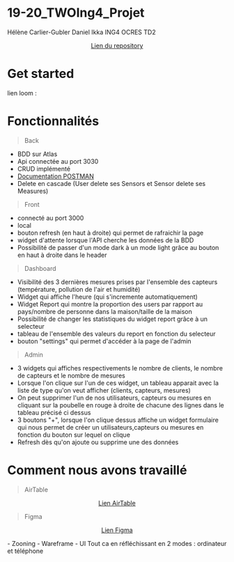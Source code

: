 # 19-20_TWOIng4_Projet

Hélène Carlier-Gubler
Daniel Ikka
ING4 OCRES TD2

<p align="center">
<a href="https://github.com/DanielIKKA/19-20_TWOIng4_Projet">Lien du repository</a> 
</p>

# Get started

lien loom : 


# Fonctionnalités

>Back
- BDD sur Atlas 
- Api connectée au port 3030
- CRUD implémenté 
- <a href="https://documenter.getpostman.com/view/9518575/SWE83Gwy">Documentation POSTMAN</a> 
- Delete en cascade (User delete ses Sensors et Sensor delete ses Measures)

> Front
- connecté au port 3000
- local
- bouton refresh (en haut à droite) qui permet de rafraichir la page
- widget d'attente lorsque l'API cherche les données de la BDD
- Possibilité de passer d'un mode dark à un mode light grâce au bouton en haut à droite dans le header

> Dashboard
- Visibilité des 3 dernières mesures prises par l'ensemble des capteurs (température, pollution de l'air et humidité)
- Widget qui affiche l'heure (qui s'incremente automatiquement)
- Widget Report qui montre la proportion des users par rapport au pays/nombre de personne dans la maison/taille de la maison
- Possibilité de changer les statistiques du widget report grâce à un selecteur
- tableau de l'ensemble des valeurs du report en fonction du selecteur
- bouton "settings" qui permet d'accéder à la page de l'admin

> Admin
- 3 widgets qui affiches respectivements le nombre de clients, le nombre de capteurs et le nombre de mesures
- Lorsque l'on clique sur l'un de ces widget, un tableau apparait avec la liste de type qu'on veut afficher (clients, capteurs, mesures)
- On peut supprimer l'un de nos utilisateurs, capteurs ou mesures en cliquant sur la poubelle en rouge à droite de chacune des lignes dans le tableau précisé ci dessus
- 3 boutons "+", lorsque l'on clique dessus affiche un widget formulaire qui nous permet de créer un utilisateurs,capteurs ou mesures en fonction du bouton sur lequel on clique
- Refresh dès qu'on ajoute ou supprime une des données



# Comment nous avons travaillé
> AirTable
<p align="center">
<a href="https://airtable.com/invite/l?inviteId=invNiL38BBBMhgqwx&inviteToken=f28298a29099001e4c190a73650db70b7e29b05f082b6f687d6ac232189f88af">Lien AirTable</a> 
</p>

>Figma
<p align="center">
<a href="https://www.figma.com/file/83MoU9jIldFIingAPOiYmi/ProjetReact?node-id=85%3A200">Lien Figma</a> 
</p>
- Zooning
- Wareframe
- UI
Tout ca en réfléchissant en 2 modes : ordinateur et téléphone


